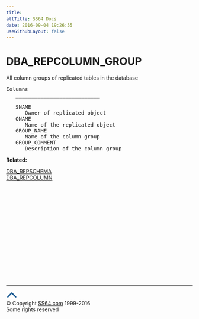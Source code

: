 ```yaml
---
title:
altTitle: SS64 Docs
date: 2016-09-04 19:26:55
useGithubLayout: false
---
```

<!-- #BeginLibraryItem "/Library/head_orad.lbi" --><!-- #EndLibraryItem --><h1>DBA_REPCOLUMN_GROUP </h1><p> All column groups of replicated tables in the database </p> 
 
<pre>Columns
   ___________________________
 
   SNAME
      Owner of replicated object
   ONAME
      Name of the replicated object
   GROUP_NAME
      Name of the column group
   GROUP_COMMENT
      Description of the column group</pre>
<p><b>Related:</b></p>
<p><a href="DBA_REPSCHEMA.html">DBA_REPSCHEMA</a><br>
<a href="DBA_REPCOLUMN.html">DBA_REPCOLUMN</a></p><!-- #BeginLibraryItem "/Library/foot_orad.lbi" --><p>
<!-- oracle-footer -->
<ins class="adsbygoogle" style="display:inline-block;width:300px;height:250px" data-ad-client="ca-pub-6140977852749469" data-ad-slot="4275490898"></ins>
<script>
(adsbygoogle = window.adsbygoogle || []).push({});
</script></p>
<hr>
<div id="bl" class="footer"><a href="DBA_REPCOLUMN_GROUP.html#"><img src="../images/top.png" width="30" height="22" alt="Back to the Top"></a></div>
<div id="br" class="footer, tagline">© Copyright <a href="http://ss64.com/">SS64.com</a> 1999-2016<br>
Some rights reserved</div>
<!-- #EndLibraryItem -->

